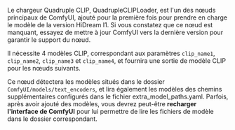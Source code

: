 Le chargeur Quadruple CLIP, QuadrupleCLIPLoader, est l'un des nœuds principaux de ComfyUI, ajouté pour la première fois pour prendre en charge le modèle de la version HiDream I1. Si vous constatez que ce nœud est manquant, essayez de mettre à jour ComfyUI vers la dernière version pour garantir le support du nœud.

Il nécessite 4 modèles CLIP, correspondant aux paramètres `clip_name1`, `clip_name2`, `clip_name3` et `clip_name4`, et fournira une sortie de modèle CLIP pour les nœuds suivants.

Ce nœud détectera les modèles situés dans le dossier `ComfyUI/models/text_encoders`,
et lira également les modèles des chemins supplémentaires configurés dans le fichier extra_model_paths.yaml. 
Parfois, après avoir ajouté des modèles, vous devrez peut-être **recharger l'interface de ComfyUI** pour lui permettre de lire les fichiers de modèle dans le dossier correspondant.
